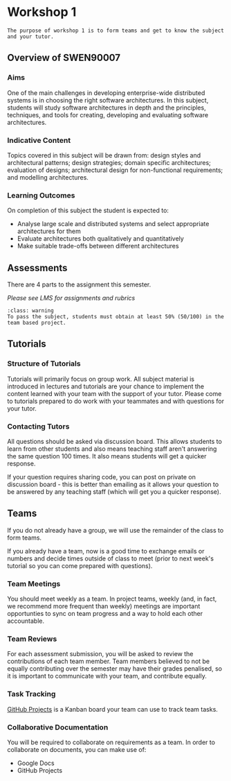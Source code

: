 # Workshop 1

```{admonition} Today's Workshop
The purpose of workshop 1 is to form teams and get to know the subject and your tutor.
```

## Overview of SWEN90007

### Aims

One of the main challenges in developing enterprise-wide distributed systems is in choosing the right software architectures. In this subject, students will study software architectures in depth and the principles, techniques, and tools for creating, developing and evaluating software architectures.

### Indicative Content

Topics covered in this subject will be drawn from: design styles and architectural patterns; design strategies; domain specific architectures; evaluation of designs; architectural design for non-functional requirements; and modelling architectures.

### Learning Outcomes

On completion of this subject the student is expected to:

- Analyse large scale and distributed systems and select appropriate architectures for them
- Evaluate architectures both qualitatively and quantitatively
- Make suitable trade-offs between different architectures

## Assessments

There are 4 parts to the assignment this semester.

*Please see LMS for assignments and rubrics*

```{admonition} Hurdle requirement
:class: warning
To pass the subject, students must obtain at least 50% (50/100) in the team based project.
```

## Tutorials

### Structure of Tutorials

Tutorials will primarily focus on group work. All subject material is introduced in lectures and tutorials are your chance to implement the content learned with your team with the support of your tutor. Please come to tutorials prepared to do work with your teammates and with questions for your tutor.

### Contacting Tutors
  
All questions should be asked via discussion board. This allows students to learn from other students and also means teaching staff aren't answering the same question 100 times. It also means students will get a quicker response.

If your question requires sharing code, you can post on private on discussion board - this is better than emailing as it allows your question to be answered by any teaching staff (which will get you a quicker response).

## Teams

If you do not already have a group, we will use the remainder of the class to form teams.

If you already have a team, now is a good time to exchange emails or numbers and decide times outside of class to meet (prior to next week's tutorial so you can come prepared with questions).

### Team Meetings

You should meet weekly as a team. In project teams, weekly (and, in fact, we recommend more frequent than weekly) meetings are important opportunties to sync on team progress and a way to hold each other accountable.

### Team Reviews

For each assessment submission, you will be asked to review the contributions of each team member. Team members believed to not be equally contributing over the semester may have their grades penalised, so it is important to communicate with your team, and contribute equally.

### Task Tracking

[GitHub Projects](https://docs.github.com/en/issues/planning-and-tracking-with-projects/learning-about-projects/about-projects) is a Kanban board your team can use to track team tasks.

### Collaborative Documentation

You will be required to collaborate on requirements as a team. In order to collaborate on documents, you can make use of:

- Google Docs
- GitHub Projects
